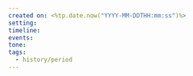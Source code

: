 ```yaml
---
created on: <%tp.date.now("YYYY-MM-DDTHH:mm:ss")%>
setting: 
timeline: 
events: 
tone: 
tags:
  - history/period
---
```

